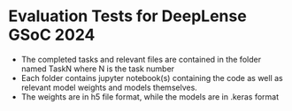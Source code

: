# Evaluation Tests for DeepLense GSoC 2024

- The completed tasks and relevant files are contained in the folder named TaskN where N is the task number
- Each folder contains jupyter notebook(s) containing the code as well as relevant model weights and models themselves.
- The weights are in h5 file format, while the models are in .keras format
